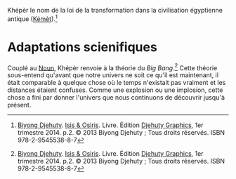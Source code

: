 <!-- TITLE: Khépèr -->
<!-- SUBTITLE: Présentation de Khépèr -->

Khépèr le nom de la loi de la transformation dans la civilisation égyptienne antique ([Kémèt](/geographie/empire/afrique/nord-est/kmt)).[^1]

# Adaptations scienifiques
Couplé au [Noun](/spiritualite/concept/afrique/nord-est/kmt/noun), Khépèr renvoie à la théorie du *Big Bang*.[^1]
Cette théorie sous-entend qu'avant que notre univers ne soit ce qu'il est maintenant, il était comparable à quelque chose où le temps n'existait pas vraiment et les distances étaient confuses. Comme une explosion ou une implosion, cette chose a fini par donner l'univers que nous continuons de découvrir jusqu'à présent.

[^1]: [Biyong Djehuty](/personnalite/homme/ecrivain/afrique/ouest/pays/cameroun/djehuty-biyong). [Isis & Osiris](/ouvrage/kemty/isis-et-osiris). Livre. Édition [Djehuty Graphics](/organisme/djehuty-graphics), 1er trimestre 2014. p.2. © 2013 Biyong Djehuty ; Tous droits réservés. ISBN 978-2-9545538-8-7